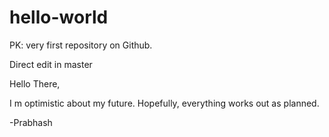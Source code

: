 # hello-world
PK: very first repository on Github.

Direct edit in master

Hello There,

I m optimistic about my future. Hopefully, everything works out as planned.

-Prabhash

